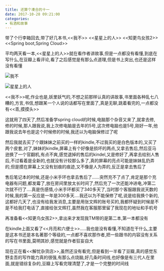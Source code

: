 ```yaml
---
title: 还算个凑合的十一
date: 2017-10-28 09:21:00
categories: 
- 有酒和故事
---
```


带了个行李箱回去,带了好几本书,<<我不>> <<星星上的人>> <<知更鸟女孩2>> <<Spring boot,Spring Cloud>>

平均两天看一本,<<星星上的人>>就在看作者讲故事,但是一点都没有看懂,到底在写什么,在豆瓣上看评论,看了之后感觉是有那么点道理,但是书上突出,也还是这样没有看懂  


![我不](https://hexosrc.oss-cn-shenzhen.aliyuncs.com/blog/20190626110216.png)  

![星星上的人](https://hexosrc.oss-cn-shenzhen.aliyuncs.com/blog/20190626111018.png)  

<<我不>>呢,作业也是,妖里妖气的,不想之前那样认真的讲故事,书里面各种乱七八糟的,方言,书信,想跟某一个人说的话都写在里面了,真是无聊,跳着看完的,一点都没有<<乖,摸摸头>>

这就用了四天了,然后准备学spring cloud的时候,电脑那个杂音又来了,就拿去修,修的时候,那人跟我说,我上次修电脑是去年的5号,这次修电脑也是5号,刚好一年,他跟我说去年也是这个时候修的时候,我还以为电脑保修过了呢

然后我就去买了个跟妹妹之前买的一样的kindle,不过我买的是白色版本的,又买了两个皮套,对了,妹妹的kindle,屏幕上有个好像是损坏的两点,又拿去售后,然后亚马逊换了一个官翻机,有点不爽,感觉退掉的售后的kindel,又是修好了,再拿去给别人售后,不过看着是全新的,也就没有计较那么多了,真的屏幕的亮点可能是妹妹乱扔弄的,但是摸在屏幕上又没有划痕的痕迹,又不像是人为弄的,反正是拿去售后了

售后笔记本的时候,还是小米手环也拿去售后了......突然充不了点了,肯定是那个充电器有问题,都发霉了,放在房间里放太长时间了,然后充了一次还能冲进电,冲第二次就不行了....真是伤感情,小米手环都买了340多天了,当时那个客服跟我说天数的时候,我的第一反应是一年是300多天....我还以为不能保修了呢,说是给我换个新的,这都好几天了,也没有给我发消息,主要是用张文辉的账号买的,我都怀疑到时候是不是不给我打电话了,直接给张文辉打,虽然我在客服那里留了我现在的地址和手机号

再准备看<<知更鸟女孩2>>,拿出来才发现我TM带的是第二本,第一本都没有

在kindle上面又看了<<月亮和六便士>>.....我也是没有看懂,不知道在干什么,主要是这本书还是本名著那个等级的,一点都不喜欢那作者,把一些跟书的内容没有关系的写在书里面,莫明其妙,感觉就是作者狂妄自大

现在正在看<<解忧杂货店>>,虽然还没有看完,但是看到一半看了豆瓣,真的感觉东野圭吾的写作能力真的很强,有那么点烧脑,好几条时间线,也好像是有三代人在里面,就是错综复杂的,豆瓣上写看完理清楚了,才是一个完整的时间线



